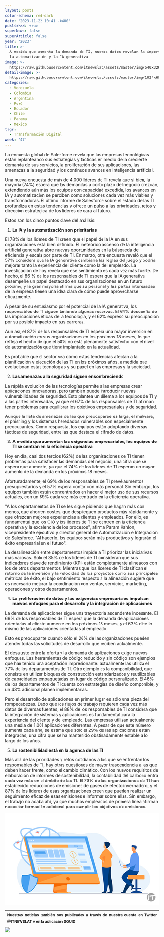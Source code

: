 ```yaml
---
layout: posts
color-schema: red-dark
date: '2023-11-22 10:41 -0400'
published: true
superNews: false
superArticle: false
year: '2023'
title: >-
  A medida que aumenta la demanda de TI, nuevos datos revelan la importancia de
  la automatización y la IA generativa
image: >-
  https://raw.githubusercontent.com/itnewslat/assets/master/img/540x320/automatizacion-p.jpg
detail-image: >-
  https://raw.githubusercontent.com/itnewslat/assets/master/img/1024x680/automatizacion-g.jpg
categories:
  - Venezuela
  - Colombia
  - Argentina
  - Perú
  - Ecuador
  - Chile
  - Panama
  - Mexico
tags:
  - Transformación Digital
week: '47'
---
```

La encuesta global de Salesforce revela que las empresas tecnológicas están replanteando sus estrategias y tácticas en medio de la creciente demanda de sus servicios, la proliferación de sus aplicaciones, las amenazas a la seguridad y los continuos avances en inteligencia artificial.

Una nueva encuesta de más de 4.000 líderes de TI revela que si bien, la mayoría (74%) espera que las demandas a corto plazo del negocio crezcan, extendiendo aún más los equipos con capacidad excedida, los avances en IA y automatización se perciben como soluciones cada vez más viables y transformadoras. El último informe de Salesforce sobre el estado de las TI profundiza en estas tendencias y ofrece un pulso a las prioridades, retos y dirección estratégica de los líderes de cara al futuro.

Estos son los cinco puntos clave del análisis:

1. **La IA y la automatización son prioritarias**

El 78% de los líderes de TI creen que el papel de la IA en sus organizaciones está bien definido. El meteórico ascenso de la inteligencia artificial generativa abre nuevas oportunidades en la búsqueda de eficiencia y escala por parte de TI. En marzo, otra encuesta reveló que el 57% considera que la IA generativa cambiaría las reglas del juego y podría mejorar tanto la experiencia del cliente como la del empleado. La investigación de hoy revela que ese sentimiento es cada vez más fuerte. De hecho, el 86 % de los responsables de TI espera que la IA generativa desempeñe un papel destacado en sus organizaciones en un futuro próximo, y la gran mayoría afirma que su personal y las partes interesadas de la empresa tienen una idea clara de cómo puede aprovecharse eficazmente.

A pesar de su entusiasmo por el potencial de la IA generativa, los responsables de TI siguen teniendo algunas reservas. El 64% desconfía de las implicaciones éticas de la tecnología, y el 62% expresó su preocupación por su posible impacto en sus carreras.

Aun así, el 87% de los responsables de TI espera una mayor inversión en automatización en sus organizaciones en los próximos 18 meses, lo que refleja el hecho de que el 58% no está plenamente satisfecho con el nivel de automatización que tiene implantado en la actualidad.

Es probable que el sector vea cómo estas tendencias afectan a la planificación y ejecución de las TI en los próximos años, a medida que evolucionan estas tecnologías y su papel en las empresas y la sociedad.

2. **Las amenazas a la seguridad siguen ensombreciendo**

La rápida evolución de las tecnologías permite a las empresas crear aplicaciones innovadoras, pero también puede introducir nuevas vulnerabilidades de seguridad. Esto plantea un dilema a los equipos de TI y a las partes interesadas, ya que el 67% de los responsables de TI afirman tener problemas para equilibrar los objetivos empresariales y de seguridad.

Aunque la lista de amenazas de las que preocuparse es larga, el malware, el phishing y los sistemas heredados vulnerables son especialmente preocupantes. Como respuesta, los equipos están adoptando diversas tácticas de seguridad, entre las que destaca el cifrado de datos.

3. **A medida que aumentan las exigencias empresariales, los equipos de TI se centran en la eficiencia operativa**

Hoy en día, casi dos tercios (62%) de las organizaciones de TI tienen problemas para satisfacer las demandas del negocio, una cifra que se espera que aumente, ya que el 74% de los líderes de TI esperan un mayor aumento de la demanda en los próximos 18 meses.

Afortunadamente, el 69% de los responsables de TI prevé aumentos presupuestarios y el 57% espera contar con más personal. Sin embargo, los equipos también están concentrados en hacer el mejor uso de sus recursos actuales, con un 89% cada vez más centrado en la eficiencia operativa.

"A los departamentos de TI se les sigue pidiendo que hagan más con menos, que ahorren costes, que desplieguen productos más rápidamente y que ofrezcan mejores experiencias a clientes y empleados. Por ello, es fundamental que los CIO y los líderes de TI se centren en la eficiencia operativa y la excelencia de los procesos", afirma Param Kahlon, vicepresidente ejecutivo y director general de Automatización e Integración de Salesforce. "Al hacerlo, los equipos serán más productivos y lograrán el éxito empresarial en el futuro".

La desalineación entre departamentos impide a TI priorizar las iniciativas más valiosas. Solo el 35% de los líderes de TI consideran que sus indicadores clave de rendimiento (KPI) están completamente alineados con los de otros departamentos. Mientras que los líderes de TI clasifican el retorno de la inversión y la velocidad de los proyectos como sus principales métricas de éxito, el bajo sentimiento respecto a la alineación sugiere que es necesario mejorar la coordinación con ventas, servicios, marketing, operaciones y otros departamentos.

4. **La proliferación de datos y las exigencias empresariales impulsan nuevos enfoques para el desarrollo y la integración de aplicaciones**

La demanda de aplicaciones sigue una trayectoria ascendente incesante. El 69% de los responsables de TI espera que la demanda de aplicaciones orientadas al cliente aumente en los próximos 18 meses, y el 63% dice lo mismo de las aplicaciones orientadas al empleado.

Esto es preocupante cuando sólo el 26% de las organizaciones pueden atender todas las solicitudes de desarrollo que reciben actualmente.

El desajuste entre la oferta y la demanda de aplicaciones exige nuevos enfoques. Las herramientas de código reducido y sin código son ejemplos que han tenido una aceptación impresionante: actualmente las utiliza el 77% de los departamentos de TI. Otro ejemplo es la componibilidad, que consiste en utilizar bloques de construcción estandarizados y reutilizables de capacidades empaquetadas en lugar de código personalizado. El 46% de los departamentos de TI cuenta con estrategias de diseño componible, y un 43% adicional planea implementarlas.

Pero el desarrollo de aplicaciones en primer lugar es sólo una pieza del rompecabezas. Dado que los flujos de trabajo requieren cada vez más datos de diversas fuentes, el 88% de los responsables de TI considera que la integración de sistemas y aplicaciones es fundamental para la experiencia del cliente y del empleado. Las empresas utilizan actualmente una media de 1.061 aplicaciones diferentes. A pesar de que este número aumenta cada año, se estima que sólo el 29% de las aplicaciones están integradas, una cifra que se ha mantenido obstinadamente estable a lo largo de los años.

5. **La sostenibilidad está en la agenda de las TI**

Más allá de las prioridades y retos cotidianos a los que se enfrentan los responsables de TI, hay otras cuestiones de mayor trascendencia a las que deben hacer frente, como el cambio climático. Con los nuevos requisitos de elaboración de informes de sostenibilidad, la contabilidad del carbono entra cada vez más en el ámbito de las TI. El 79% de las organizaciones de TI han establecido reducciones de emisiones de gases de efecto invernadero, y el 87% de los líderes de esas organizaciones creen que pueden realizar un seguimiento eficaz de esas emisiones e informar sobre ellas. Sin embargo, el trabajo no acaba ahí, ya que muchos empleados de primera línea afirman necesitar formación adicional para cumplir los objetivos de emisiones.

![](https://raw.githubusercontent.com/itnewslat/assets/master/img/540x320/automatizacion-p.jpg)

<table style="height: 42px;" width="569">
<tbody>
<tr>
<td style="text-align: justify;"><sub><strong>Nuestras noticias también son publicadas a través de nuestra cuenta en Twitter <a href="https://twitter.com/itnewslat?lang=es">@ITNEWSLAT</a> y en la aplicación <a href="https://squidapp.co/en/">SQUID</a></strong></sub></td>
</tr>
</tbody>
</table>

<img src="https://tracker.metricool.com/c3po.jpg?hash=56f88a41e39ab42c063cc51676587a04"/>